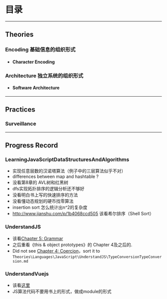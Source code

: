 # 目录


***
## Theories
### Encoding  基础信息的组织形式
* #### Character Encoding

### Architecture  独立系统的组织形式
* #### Software Architecture



***
## Practices
### Surveillance



***
## Progress Record
### LearningJavaScriptDataStructuresAndAlgorithms
* 实现任意层数的汉诺塔算法（例子中的三层算法似乎不对）
* differences between map and hashtable ?
* 没看第8章的 AVL树和红黑树
* dfs实现拓扑排序的逻辑分析还不够好
* 没看明白书上写的快速排序的方法
* 没看懂动态规划的硬币找零算法
* insertion sort 怎么统计出n^2的复杂度
* http://www.jianshu.com/p/1b4068ccd505 该看希尔排序（Shell Sort）

### UnderstandJS
* 该看[Chapter 5: Grammar](https://github.com/getify/You-Dont-Know-JS/blob/master/types%20%26%20grammar/ch5.md)
* 之后重看《this & object prototypes》的 Chapter 4及之后的.
* Did not see [Chapter 4: Coercion](https://github.com/getify/You-Dont-Know-JS/blob/master/types%20%26%20grammar/ch4.md)，sort it to  `Theories\Languages\JavaScript\UnderstandJS\TypeConversionTypeConversion.md`

### UnderstandVuejs
* 该看[这里](https://vuejs.org/v2/guide/components.html#Misc)
* JS算法代码不要用书上的形式，做成module的形式
